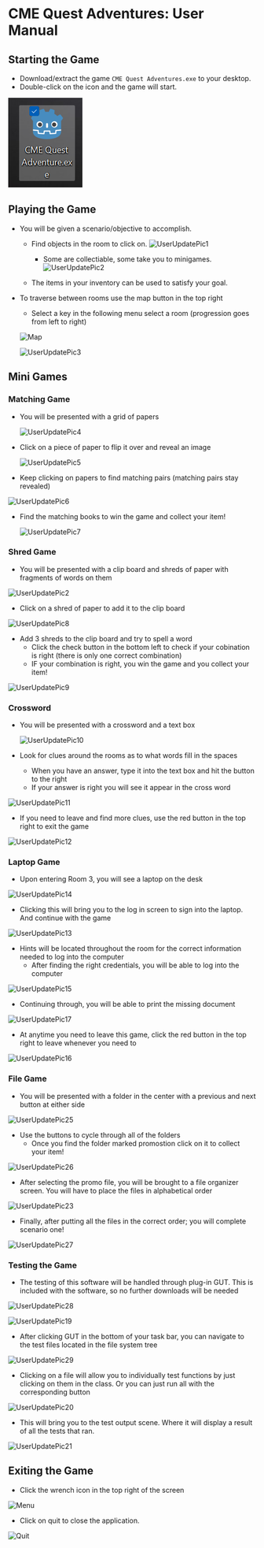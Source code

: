 # CME Quest Adventures: User Manual

## Starting the Game

* Download/extract the game `CME Quest Adventures.exe` to your desktop.
* Double-click on the icon and the game will start.

![Godot Exe](<Screenshot 2023-11-12 194311.png>)

## Playing the Game

* You will be given a scenario/objective to accomplish.
	* Find objects in the room to click on.
	![UserUpdatePic1](https://github.com/Jcarth3w/CME-Quest-Adventures/assets/112365149/16537a0a-b93c-4f13-9ddb-3dc31776d97c)
 
		* Some are collectiable, some take you to minigames.
![UserUpdatePic2](https://github.com/Jcarth3w/CME-Quest-Adventures/assets/112365149/fa39b143-bccb-4ca8-a67b-f5bccc6bc8b8)


	* The items in your inventory can be used to satisfy your goal.

* To traverse between rooms use the map button in the top right
	* Select a key in the following menu select a room (progression goes from left to right)
  
	![Map](https://github.com/Jcarth3w/CME-Quest-Adventures/assets/89651665/0218a429-f86e-4e49-ab66-48b672302ef1)

  ![UserUpdatePic3](https://github.com/Jcarth3w/CME-Quest-Adventures/assets/112365149/a4b359d2-2f39-4bed-9f03-89c8c37d5fd9)




## Mini Games

### Matching Game

* You will be presented with a grid of papers

  ![UserUpdatePic4](https://github.com/Jcarth3w/CME-Quest-Adventures/assets/112365149/26738731-08c7-4801-84b7-205286e2b6d8)


* Click on a piece of paper to flip it over and reveal an image

  ![UserUpdatePic5](https://github.com/Jcarth3w/CME-Quest-Adventures/assets/112365149/15981abd-dc68-4b0f-97fb-1acc8848fff3)


* Keep clicking on papers to find matching pairs (matching pairs stay revealed)

![UserUpdatePic6](https://github.com/Jcarth3w/CME-Quest-Adventures/assets/112365149/35c9cf26-d6b1-43a0-9156-81f96362d230)


* Find the matching books to win the game and collect your item!

  ![UserUpdatePic7](https://github.com/Jcarth3w/CME-Quest-Adventures/assets/112365149/38e1bfec-d068-4e2c-a2c9-0a7f24b5d312)



### Shred Game

* You will be presented with a clip board and shreds of paper with fragments of words on them

![UserUpdatePic2](https://github.com/Jcarth3w/CME-Quest-Adventures/assets/112365149/ed4198ed-bb98-40f5-ba4e-799f55c86bcb)



* Click on a shred of paper to add it to the clip board

![UserUpdatePic8](https://github.com/Jcarth3w/CME-Quest-Adventures/assets/112365149/a2c4bb10-04a6-4b43-b3d5-4a0d65f409bf)


* Add 3 shreds to the clip board and try to spell a word
	* Click the check button in the bottom left to check if your cobination is right (there is only one correct combination)
 	* IF your combination is right, you win the game and you collect your item!

![UserUpdatePic9](https://github.com/Jcarth3w/CME-Quest-Adventures/assets/112365149/dce156d9-41e9-42ef-90a1-120d1ac19e40)



### Crossword

* You will be presented with a crossword and a text box

  ![UserUpdatePic10](https://github.com/Jcarth3w/CME-Quest-Adventures/assets/112365149/fcb25fc3-ebae-4a3b-b134-7145b68d3450)

* Look for clues around the rooms as to what words fill in the spaces
  	* When you have an answer, type it into the text box and hit the button to the right
	* If your answer is right you will see it appear in the cross word

![UserUpdatePic11](https://github.com/Jcarth3w/CME-Quest-Adventures/assets/112365149/68cdeb6d-0190-4b9f-9584-b9435bbb74ba)

* If you need to leave and find more clues, use the red button in the top right to exit the game

![UserUpdatePic12](https://github.com/Jcarth3w/CME-Quest-Adventures/assets/112365149/e789dfdb-ddb1-4e8e-ba15-9a1298ab9181)

   

### Laptop Game

* Upon entering Room 3, you will see a laptop on the desk

![UserUpdatePic14](https://github.com/Jcarth3w/CME-Quest-Adventures/assets/112365149/36764bcd-0061-411b-b622-62725cf5106c)

* Clicking this will bring you to the log in screen to sign into the laptop. And continue
with the game

![UserUpdatePic13](https://github.com/Jcarth3w/CME-Quest-Adventures/assets/112365149/aecce089-4c33-498d-ac45-a4082c72f31c)

* Hints will be located throughout the room for the correct information needed to log into
the computer
	* After finding the right credentials, you will be able to log into the computer

![UserUpdatePic15](https://github.com/Jcarth3w/CME-Quest-Adventures/assets/112365149/3e06751f-c98d-49ab-8f70-b7c256009f5c)

* Continuing through, you will be able to print the missing document

![UserUpdatePic17](https://github.com/Jcarth3w/CME-Quest-Adventures/assets/112365149/06986109-12eb-4f3b-93af-a503f1e4cc87)

* At anytime you need to leave this game, click the red button in the top right to leave
whenever you need to

![UserUpdatePic16](https://github.com/Jcarth3w/CME-Quest-Adventures/assets/112365149/568e463d-7c9c-4fb3-b54c-25a104c9d02e)


 
### File Game

* You will be presented with a folder in the center with a previous and next button at either side

![UserUpdatePic25](https://github.com/Jcarth3w/CME-Quest-Adventures/assets/112365149/520cdfa3-2ac1-4fe9-8ee8-ded84e10fddc)


* Use the buttons to cycle through all of the folders
	* Once you find the folder marked promostion click on it to collect your item!

![UserUpdatePic26](https://github.com/Jcarth3w/CME-Quest-Adventures/assets/112365149/0efa4573-6670-447e-b7ad-a4dfb7117ee5)

* After selecting the promo file, you will be brought to a file organizer screen. You will have to place the files in alphabetical order

![UserUpdatePic23](https://github.com/Jcarth3w/CME-Quest-Adventures/assets/112365149/f33a27a6-4553-4e35-9d0a-0b93868f1066)

* Finally, after putting all the files in the correct order; you will complete scenario one!

![UserUpdatePic27](https://github.com/Jcarth3w/CME-Quest-Adventures/assets/112365149/fbafe11e-bdc4-47b9-99bf-6c02a198d212)



### Testing the Game

* The testing of this software will be handled through plug-in GUT. This is included with the software, so no further downloads will be needed

![UserUpdatePic28](https://github.com/Jcarth3w/CME-Quest-Adventures/assets/112365149/74a7dc5c-358d-4450-b282-95946f941ec6)

![UserUpdatePic19](https://github.com/Jcarth3w/CME-Quest-Adventures/assets/112365149/fe56bc6d-f4cd-4a8e-abb4-f74a885b3726)

* After clicking GUT in the bottom of your task bar, you can navigate to the test files located in the file system tree

![UserUpdatePic29](https://github.com/Jcarth3w/CME-Quest-Adventures/assets/112365149/d13b2b0c-b407-40a5-a77a-d32330993ada)

* Clicking on a file will allow you to individually test functions by just clicking on them in the class. Or you can just run all with the corresponding button

![UserUpdatePic20](https://github.com/Jcarth3w/CME-Quest-Adventures/assets/112365149/20060216-2b58-441e-ae17-99670a76ba13)

* This will bring you to the test output scene. Where it will display a result of all the tests that ran.

![UserUpdatePic21](https://github.com/Jcarth3w/CME-Quest-Adventures/assets/112365149/a7e42061-db0f-4412-bc08-802cc6953e30)



## Exiting the Game

* Click the wrench icon in the top right of the screen
  
![Menu](https://github.com/Jcarth3w/CME-Quest-Adventures/assets/89651665/40f6a539-5f2c-45a3-9f8f-eed22a7eeb18)

* Click on quit to close the application.

![Quit](https://github.com/Jcarth3w/CME-Quest-Adventures/assets/89651665/5ccdd16e-fd1f-4466-9ad4-aed14098d3f6)
